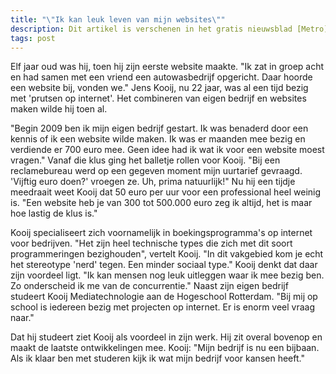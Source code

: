 ```yaml
---
title: "\"Ik kan leuk leven van mijn websites\""
description: Dit artikel is verschenen in het gratis nieuwsblad [Metro](https://www.metronieuws.nl/nieuws/2011/09/ik-kan-leuk-leven-van-mijn-websites "Originele artikel op Metronieuws.nl") op 12 september 2011 en is geschreven door Nikki van Duuren. 
tags: post
---
```

Elf jaar oud was hij, toen hij zijn eerste website maakte. "Ik zat in groep acht en had samen met een vriend een autowasbedrijf opgericht. Daar hoorde een website bij, vonden we." Jens Kooij, nu 22 jaar, was al een tijd bezig met 'prutsen op internet'. Het combineren van eigen bedrijf en websites maken wilde hij toen al.

"Begin 2009 ben ik mijn eigen bedrijf gestart. Ik was benaderd door een kennis of ik een website wilde maken. Ik was er maanden mee bezig en verdiende er 700 euro mee. Geen idee had ik wat ik voor een website moest vragen." Vanaf die klus ging het balletje rollen voor Kooij. "Bij een reclamebureau werd op een gegeven moment mijn uurtarief gevraagd. 'Vijftig euro doen?' vroegen ze. Uh, prima natuurlijk!" Nu hij een tijdje meedraait weet Kooij dat 50 euro per uur voor een professional heel weinig is. "Een website heb je van 300 tot 500.000 euro zeg ik altijd, het is maar hoe lastig de klus is."

Kooij specialiseert zich voornamelijk in boekingsprogramma's op internet voor bedrijven. "Het zijn heel technische types die zich met dit soort programmeringen bezighouden", vertelt Kooij. "In dit vakgebied kom je echt het stereotype 'nerd' tegen. Een minder sociaal type." Kooij denkt dat daar zijn voordeel ligt. "Ik kan mensen nog leuk uitleggen waar ik mee bezig ben. Zo onderscheid ik me van de concurrentie." Naast zijn eigen bedrijf studeert Kooij Mediatechnologie aan de Hogeschool Rotterdam. "Bij mij op school is iedereen bezig met projecten op internet. Er is enorm veel vraag naar."

Dat hij studeert ziet Kooij als voordeel in zijn werk. Hij zit overal bovenop en maakt de laatste ontwikkelingen mee. Kooij: "Mijn bedrijf is nu een bijbaan. Als ik klaar ben met studeren kijk ik wat mijn bedrijf voor kansen heeft."